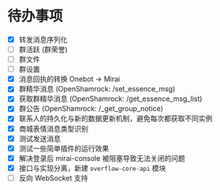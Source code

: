 # 待办事项

- [x] 转发消息序列化
- [ ] 群活跃 (群荣誉)
- [ ] 群文件
- [ ] 群设置
- [x] 消息回执的转换 Onebot -> Mirai
- [x] 群精华消息 (OpenShamrock: /set_essence_msg)
- [x] 获取群精华消息 (OpenShamrock: /get_essence_msg_list)
- [x] 群公告 (OpenShamrock: /_get_group_notice)
- [x] 联系人的持久化与新的数据更新机制，避免每次都获取不同实例
- [x] 商城表情消息类型识别
- [x] 测试发送消息
- [x] 测试一些简单插件的运行效果
- [x] 解决登录后 mirai-console 被阻塞导致无法关闭的问题
- [x] 接口与实现分离，新建 `overflow-core-api` 模块
- [ ] 反向 WebSocket 支持
